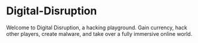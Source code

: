 # Digital-Disruption
Welcome to Digital Disruption, a hacking playground. Gain currency, hack other players, create malware, and take over a fully immersive online world.
